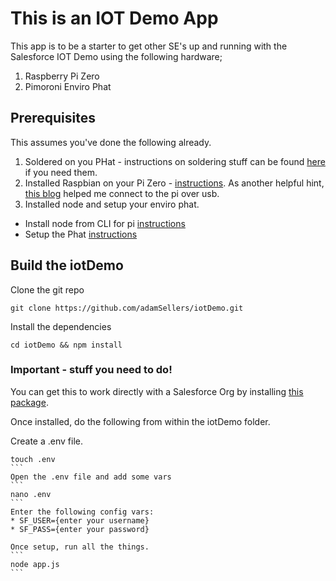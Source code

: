 # This is an IOT Demo App

This app is to be a starter to get other SE's up and running with the Salesforce IOT Demo using the following hardware;

1. Raspberry Pi Zero
2. Pimoroni Enviro Phat

## Prerequisites

This assumes you've done the following already. 

1. Soldered on you PHat - instructions on soldering stuff can be found [here](https://learn.pimoroni.com/tutorial/sandyj/soldering-phats) if you need them. 
2. Installed Raspbian on your Pi Zero - [instructions](https://www.raspberrypi.org/documentation/installation/installing-images/README.md). As another helpful hint, [this blog](https://www.desertbot.io/blog/ssh-into-pi-zero-over-usb) helped me connect to the pi over usb.
3. Installed node and setup your enviro phat.
  * Install node from CLI for pi [instructions](https://github.com/sdesalas/node-pi-zero)
  * Setup the Phat [instructions](https://learn.pimoroni.com/tutorial/sandyj/getting-started-with-enviro-phat)

## Build the iotDemo

Clone the git repo
```
git clone https://github.com/adamSellers/iotDemo.git
```

Install the dependencies
```
cd iotDemo && npm install
```

### Important - stuff you need to do!
You can get this to work directly with a Salesforce Org by installing [this package](TODO).

Once installed, do the following from within the iotDemo folder. 

Create a .env file. 
````
touch .env
```
Open the .env file and add some vars
```
nano .env
```
Enter the following config vars: 
* SF_USER={enter your username}
* SF_PASS={enter your password}

Once setup, run all the things.
```
node app.js
```